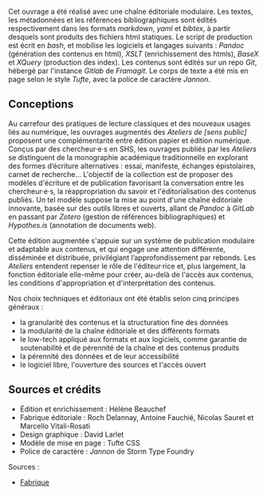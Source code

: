 <!-- pour les Ateliers de [sens public]. Noms à mettre à jour dans les Sources et crédits -->

Cet ouvrage a été réalisé avec une chaîne éditoriale modulaire. Les textes, les métadonnées et les références bibliographiques sont édités respectivement dans les formats _markdown_, _yaml_ et _bibtex_, à partir desquels sont produits des fichiers html statiques. Le script de production est écrit en _bash_, et mobilise les logiciels et langages suivants : _Pandoc_ (génération des contenus en html), _XSLT_ (enrichissement des htmls), _BaseX_ et _XQuery_ (production des index). Les contenus sont édités sur un repo _Git_, hébergé par l'instance _Gitlab_ de _Framagit_. Le corps de texte a été mis en page selon le style _Tufte_, avec la police de caractère _Jannon_.

## Conceptions

Au carrefour des pratiques de lecture classiques et des nouveaux usages liés au numérique, les ouvrages augmentés des _Ateliers de [sens public]_ proposent une complémentarité entre édition papier et édition numérique. Conçus par des chercheur·e·s en SHS, les ouvrages publiés par les _Ateliers_ se distinguent de la monographie académique traditionnelle en explorant des formes d’écriture alternatives&nbsp;: essai, manifeste, échanges épistolaires, carnet de recherche… L'objectif de la collection est de proposer des modèles d'écriture et de publication favorisant la conversation entre les chercheur·e·s, la réappropriation du savoir et l'éditorialisation des contenus publiés. Un tel modèle suppose la mise au point d'une chaîne éditoriale innovante, basée sur des outils libres et ouverts, allant de _Pandoc_ à _GitLab_ en passant par _Zotero_ (gestion de références bibliographiques) et _Hypothes.is_ (annotation de documents web).

Cette édition augmentée s'appuie sur un système de publication modulaire et adaptable aux contenus, et qui engage une attention différente, disséminée et distribuée, privilégiant l’approfondissement par rebonds. Les _Ateliers_ entendent repenser le rôle de l'éditeur·rice et, plus largement, la fonction éditoriale elle-même pour créer, au-delà de l'accès aux contenus, les conditions d'appropriation et d'interprétation des contenus.

Nos choix techniques et éditoriaux ont été établis selon cinq principes généraux&nbsp;:

- la granularité des contenus et la structuration fine des données
- la modularité de la chaîne éditoriale et des différents formats
- le low-tech appliqué aux formats et aux logiciels, comme garantie de soutenabilité et de pérennité de la chaîne et des contenus produits
- la pérennité des données et de leur accessibilité
- le logiciel libre, l'ouverture des sources et l'accès ouvert

## Sources et crédits

- Édition et enrichissement : Hélène Beauchef
- Fabrique éditoriale : Roch Delannay, Antoine Fauchié, Nicolas Sauret et Marcello Vitali-Rosati
- Design graphique : David Larlet
- Modèle de mise en page : Tufte CSS
- Police de caractère : _Jannon_ de Storm Type Foundry

Sources&nbsp;:

- [Fabrique](https://gitlab.huma-num.fr/ateliers-sp/sitepod)
